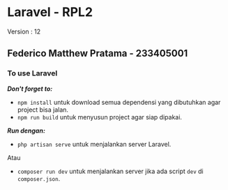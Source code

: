 # Laravel - RPL2

Version : 12

## Federico Matthew Pratama - 233405001

### To use Laravel

***Don't forget to:***

- `npm install` untuk download semua dependensi yang dibutuhkan agar project bisa jalan.
- `npm run build` untuk menyusun project agar siap dipakai.

***Run dengan:***

- `php artisan serve` untuk menjalankan server Laravel.
  
Atau

- `composer run dev` untuk menjalankan server jika ada script `dev` di `composer.json`.
